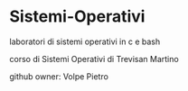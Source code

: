 # Sistemi-Operativi
 
laboratori di sistemi operativi in c e bash

corso di Sistemi Operativi di Trevisan Martino

github owner: Volpe Pietro

